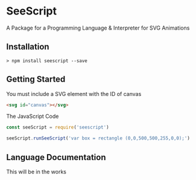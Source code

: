 # SeeScript

A Package for a Programming Language &amp; Interpreter for SVG Animations

## Installation

```
> npm install seescript --save
```

## Getting Started

You must include a SVG element with the ID of canvas

```html
<svg id="canvas"></svg>
```

The JavaScript Code

```javascript
const seeScript = require('seescript')

seeScript.runSeeScript('var box = rectangle (0,0,500,500,255,0,0);')
```

## Language Documentation

This will be in the works
